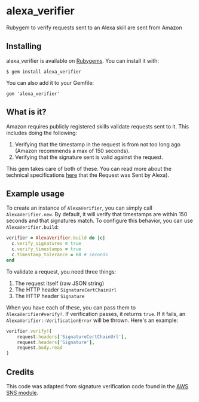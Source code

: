 # alexa_verifier
Rubygem to verify requests sent to an Alexa skill are sent from Amazon

## Installing

alexa_verifier is available on [Rubygems](https://rubygems.org). You can install it with:

```
$ gem install alexa_verifier
```

You can also add it to your Gemfile:

```
gem 'alexa_verifier'
```

## What is it?

Amazon requires publicly registered skills validate requests sent to it. This includes doing the following:

1. Verifying that the timestamp in the request is from not too long ago (Amazon recommends a max of 150 seconds).
2. Verifying that the signature sent is valid against the request.

This gem takes care of both of these. You can read more about the technical specifications [here](https://developer.amazon.com/public/solutions/alexa/alexa-skills-kit/docs/developing-an-alexa-skill-as-a-web-service#Verifying) that the Request was Sent by Alexa).

## Example usage

To create an instance of `AlexaVerifier`, you can simply call `AlexaVerifier.new`. By default, it will verify that timestamps are within 150 seconds and that signatures match. To configure this behavior, you can use `AlexaVerifier.build`:

```ruby
verifier = AlexaVerifier.build do |c|
  c.verify_signatures = true
  c.verify_timestamps = true
  c.timestamp_tolerance = 60 # seconds
end
```

To validate a request, you need three things:

1. The request itself (raw JSON string)
2. The HTTP header `SignatureCertChainUrl`
3. The HTTP header `Signature`

When you have each of these, you can pass them to `AlexaVerifier#verify!`. If verification passes, it returns `true`. If it fails, an `AlexaVerifier::VerificationError` will be thrown. Here's an example:

```ruby
verifier.verify!(
    request.headers['SignatureCertChainUrl'], 
    request.headers['Signature'], 
    request.body.read
)
```

## Credits

This code was adapted from signature verification code found in the [AWS SNS module](https://github.com/aws/aws-sdk-ruby/blob/v2.10.64/aws-sdk-resources/lib/aws-sdk-resources/services/sns/message_verifier.rb).
